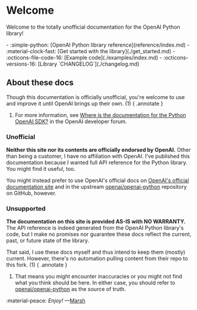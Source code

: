 # Welcome

Welcome to the totally unofficial documentation for the OpenAI Python library!

<div class="grid cards" markdown>
- :simple-python: [OpenAI Python library reference](reference/index.md)
- :material-clock-fast: [Get started with the library](./get_started.md)
- :octicons-file-code-16: [Example code](./examples/index.md)
- :octicons-versions-16: [Library `CHANGELOG`](./changelog.md)
</div>


## About these docs

Though this documentation is officially unofficial, you're welcome to use and improve it until OpenAI brings up their own. (1)
{ .annotate }

1. For more information, see [Where is the documentation for the Python OpenAI SDK?](https://community.openai.com/t/where-is-the-documentation-for-the-python-openai-sdk/583643) in the OpenAI developer forum.

### Unofficial

**Neither this site nor its contents are officially endorsed by OpenAI.** Other than being a customer, I have no affiliation with OpenAI. I've published this documentation because I wanted full API reference for the Python library. You might find it useful, too.

You might instead prefer to use OpenAI's official docs on [OpenAI's official documentation site](https://platform.openai.com) and in the upstream [openai/openai-python](https://github.com/openai/openai-python) repository on GitHub, however.

### Unsupported

**The documentation on this site is provided AS-IS with NO WARRANTY.** The API reference is indeed generated from the OpenAI Python library's code, but I make no promises nor guarantee these docs reflect the current, past, or future state of the library.

That said, I use these docs myself and thus intend to keep them (mostly) current. However, there's no automation pulling content from their repo to this fork. (1)
{ .annotate }

1. That means you might encounter inaccuracies or you might not find what you think should be here. In either case, you should refer to [openai/openai-python](https://github.com/openai/openai-python) as the source of truth.

:material-peace: *Enjoy!* —[Marsh](https://github.com/mmacy)